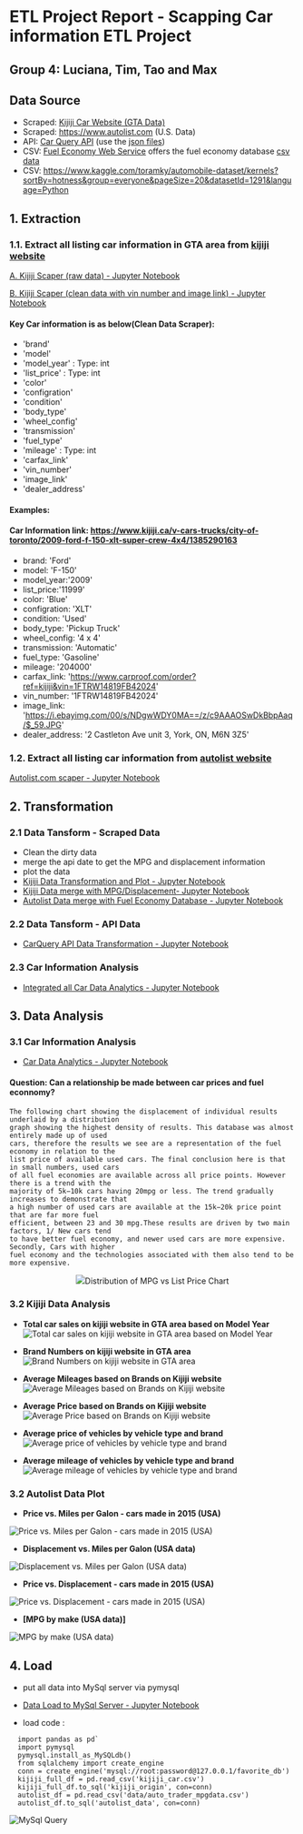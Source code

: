 # **ETL Project Report  -  Scapping Car information ETL Project**
## Group 4: Luciana, Tim, Tao and Max


##  Data Source
- Scraped:   [Kijiji Car Website (GTA Data)](https://www.kijiji.ca/b-cars-vehicles/city-of-toronto/c27l1700273)
- Scraped:   <https://www.autolist.com> (U.S. Data)
- API:       [Car Query API](http://www.carqueryapi.com/) (use the [json files](data/carquery.json))
- CSV:       [Fuel Economy Web Service](https://www.fueleconomy.gov/feg/ws/index.shtml#fuelType1) offers the fuel economy database [csv data](data/vehicles.csv)
- CSV:        <https://www.kaggle.com/toramky/automobile-dataset/kernels?sortBy=hotness&group=everyone&pageSize=20&datasetId=1291&language=Python>




## 1. Extraction 

### 1.1. Extract all listing car information in GTA area from [kijiji website](www.kijiji.ca)

[A. Kijiji Scaper (raw data)  - Jupyter Notebook](https://nbviewer.jupyter.org/github/Pyligent/Car_ETL_PROJECT/blob/master/kijii_car_scaper.ipynb)

[B. Kijiji Scaper (clean data with vin number and image link)  - Jupyter Notebook](https://nbviewer.jupyter.org/github/Pyligent/Car_ETL_PROJECT/blob/master/kijiji_car_scaper_fullset.ipynb)
#### Key Car information is as below(Clean Data Scraper):

- 'brand'
- 'model'
- 'model_year' : Type: int
- 'list_price' : Type: int
- 'color'
- 'configration'
- 'condition'
- 'body_type'
- 'wheel_config'
- 'transmission'
- 'fuel_type'
- 'mileage'  : Type: int
- 'carfax_link'
- 'vin_number'
- 'image_link'
- 'dealer_address'

#### Examples:

#### Car Information link: https://www.kijiji.ca/v-cars-trucks/city-of-toronto/2009-ford-f-150-xlt-super-crew-4x4/1385290163

- brand: 'Ford'
- model: 'F-150'
- model_year:'2009'
- list_price:'11999'
- color: 'Blue'
- configration: 'XLT'
- condition: 'Used'
- body_type: 'Pickup Truck'
- wheel_config: '4 x 4'
- transmission: 'Automatic'
- fuel_type:  'Gasoline'
- mileage: '204000'
- carfax_link: 'https://www.carproof.com/order?ref=kijiji&vin=1FTRW14819FB42024'
- vin_number: '1FTRW14819FB42024'
- image_link: 'https://i.ebayimg.com/00/s/NDgwWDY0MA==/z/c9AAAOSwDkBbpAaq/$_59.JPG'
- dealer_address: '2 Castleton Ave unit 3, York, ON, M6N 3Z5'

### 1.2. Extract all listing car information from [autolist website](https://www.autolist.com)
[Autolist.com scaper - Jupyter Notebook](https://nbviewer.jupyter.org/github/Pyligent/Car_ETL_PROJECT/blob/master/mlouisju/ETL%20Project%20-%20Autolist.ipynb)

## 2. Transformation

### 2.1 Data Tansform - Scraped Data
- Clean the dirty data
- merge the api date to get the MPG and displacement information
- plot the data
- [Kijiji Data Transformation and Plot - Jupyter Notebook](https://nbviewer.jupyter.org/github/Pyligent/Car_ETL_PROJECT/blob/master/Kijiji_Data_Trans_Plot.ipynb)
- [Kijiji Data merge with MPG/Displacement- Jupyter Notebook](https://nbviewer.jupyter.org/github/Pyligent/Car_ETL_PROJECT/blob/master/Kijiji_mpgdata_merge.ipynb)
- [Autolist Data merge with Fuel Economy Database - Jupyter Notebook](https://nbviewer.jupyter.org/github/Pyligent/Car_ETL_PROJECT/blob/master/Auto_trader_merge.ipynb)

### 2.2 Data Tansform  - API Data
- [CarQuery API Data Transformation - Jupyter Notebook](https://nbviewer.jupyter.org/github/Pyligent/Car_ETL_PROJECT/blob/master/CarQuery.ipynb)

### 2.3 Car Information Analysis
- [Integrated all Car Data Analytics - Jupyter Notebook](https://nbviewer.jupyter.org/github/Pyligent/Car_ETL_PROJECT/blob/master/car_query_charts_Tim.ipynb)



## 3. Data Analysis

### 3.1 Car Information Analysis
- [Car Data Analytics - Jupyter Notebook](https://nbviewer.jupyter.org/github/Pyligent/Car_ETL_PROJECT/blob/master/car_query_charts_Tim.ipynb)

#### **Question: Can a relationship be made between car prices and fuel econnomy?**
```
The following chart showing the displacement of individual results underlaid by a distribution
graph showing the highest density of results. This database was almost entirely made up of used
cars, therefore the results we see are a representation of the fuel economy in relation to the
list price of available used cars. The final conclusion here is that in small numbers, used cars
of all fuel economies are available across all price points. However there is a trend with the
majority of 5k−10k cars having 20mpg or less. The trend gradually increases to demonstrate that
a high number of used cars are available at the 15k−20k price point that are far more fuel 
efficient, between 23 and 30 mpg.These results are driven by two main factors, 1/ New cars tend
to have better fuel economy, and newer used cars are more expensive. Secondly, Cars with higher
fuel economy and the technologies associated with them also tend to be more expensive.

```
<div style="text-align:center"><img src ="plot_image/MPG_PRICE.PNG">Distribution of MPG vs List Price Chart</div>






### 3.2 Kijiji Data Analysis

- **Total car sales on kijiji website in GTA area based on Model Year**
 ![Total car sales on kijiji website in GTA area based on Model Year](plot_image/kijiji_car_count.png)
 
- **Brand Numbers on kijiji website in GTA area**
 ![Brand Numbers on kijiji website in GTA area](plot_image/kijiji_brand_count.png)
 
- **Average Mileages based on Brands on Kijiji website**
 ![Average Mileages based on Brands on Kijiji website](plot_image/kijiji_average_mileage.png)
 
- **Average Price based on Brands on Kijiji website**
 ![Average Price based on Brands on Kijiji website](plot_image/kijiji_average_price.png)
 
- **Average price of vehicles by vehicle type and brand**
 ![Average price of vehicles by vehicle type and brand](plot_image/kijiji_type_price.png)
 
- **Average mileage of vehicles by vehicle type and brand**
 ![Average mileage of vehicles by vehicle type and brand](plot_image/kijiji_type_mileage.png)
 
 
 
### 3.2 Autolist Data Plot

- **Price vs. Miles per Galon - cars made in 2015 (USA)**

![Price vs. Miles per Galon - cars made in 2015 (USA)](plot_image/auto_trader_price2015_MPG.png)

- **Displacement vs. Miles per Galon (USA data)**

![Displacement vs. Miles per Galon (USA data)](plot_image/auto_trader_displacement_MPG.png)

- **Price vs. Displacement - cars made in 2015 (USA)**

![Price vs. Displacement - cars made in 2015 (USA)](plot_image/auto_trader_price2015_displacement.png)

- **[MPG by make (USA data)]**

![MPG by make (USA data)](plot_image/auto_trader_make_MPG.png)




## 4. Load

- put all data into MySql server via pymysql 

- [Data Load to MySql Server - Jupyter Notebook](https://nbviewer.jupyter.org/github/Pyligent/Car_ETL_PROJECT/blob/master/data_load_mysql.ipynb)
- load code :
 ```
   import pandas as pd`
   import pymysql
   pymysql.install_as_MySQLdb()
   from sqlalchemy import create_engine
   conn = create_engine('mysql://root:password@127.0.0.1/favorite_db')
   kijiji_full_df = pd.read_csv('kijiji_car.csv')
   kijiji_full_df.to_sql('kijiji_origin', con=conn)
   autolist_df = pd.read_csv('data/auto_trader_mpgdata.csv')
   autolist_df.to_sql('autolist_data', con=conn)
   ```
  ![MySql Query](plot_image/Data%20Load.png)
 
 
 

